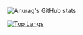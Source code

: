 <!-- ### Hi there 👋 -->

<!--
**loicdrbx/loicdrbx** is a ✨ _special_ ✨ repository because its `README.md` (this file) appears on your GitHub profile.

Here are some ideas to get you started:

- 🔭 I’m currently working on ...
- 🌱 I’m currently learning ...
- 👯 I’m looking to collaborate on ...
- 🤔 I’m looking for help with ...
- 💬 Ask me about ...
- 📫 How to reach me: ...
- 😄 Pronouns: ...
- ⚡ Fun fact: ...
-->


![Anurag's GitHub stats](https://github-readme-stats.vercel.app/api?username=loicdrbx&count_private=true)

[![Top Langs](https://github-readme-stats.vercel.app/api/top-langs/?username=loicdrbx&langs_count=10&layout=compact)](https://github.com/loicdrbx/github-readme-stats)
